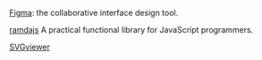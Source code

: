 [Figma](https://www.figma.com/): the collaborative interface design tool.  

[ramdajs](https://ramdajs.com/) A practical functional library for JavaScript programmers.  

[SVGviewer](https://www.svgviewer.dev/)
